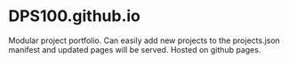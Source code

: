 # DPS100.github.io

Modular project portfolio.
Can easily add new projects to the projects.json manifest and updated pages will be served.
Hosted on github pages.